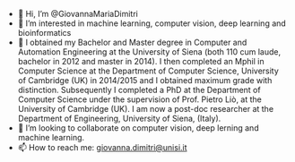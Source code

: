 - 👋 Hi, I’m @GiovannaMariaDimitri
- 👀 I’m interested in machine learning, computer vision, deep learning and bioinformatics
- 🌱 I obtained my Bachelor and Master degree in Computer and Automation Engineering at the University of Siena (both 110 cum laude, bachelor in 2012 and master in 2014). I then completed an Mphil in Computer Science at the Department of Computer Science, University of Cambridge (UK) in 2014/2015 and I obtained maximum grade with distinction. Subsequently I completed a PhD at the Department of Computer Science under the supervision of Prof. Pietro Liò, at the University of Cambridge (UK). I am now a post-doc researcher at the Department of Engineering, University of Siena, (Italy). 
- 💞️ I’m looking to collaborate on computer vision, deep lerning and machine learning. 
- 📫 How to reach me: giovanna.dimitri@unisi.it 

<!---
GiovannaMariaDimitri/GiovannaMariaDimitri is a ✨ special ✨ repository because its `README.md` (this file) appears on your GitHub profile.
You can click the Preview link to take a look at your changes.
--->
